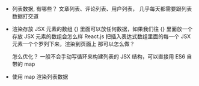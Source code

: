 - 列表数据, 有哪些？
    文章列表、评论列表、用户列表， 几乎每天都需要跟列表数据打交道

- 渲染存放 JSX 元素的数组
    {} 里面可以放任何数据，如果我们往 {} 里面放一个存放 JSX 元素的数组会怎么样
    React.js 把插入表达式数组里面的每一个 JSX 元素一个个罗列下来，渲染到页面上
    那可以怎么做？

    怎么优化？
    一般不会手动写循环来构建列表的 JSX 结构，可以直接用 ES6 自带的 map

- 使用 map 渲染列表数据
